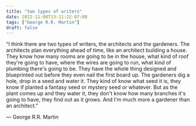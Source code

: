 ```yaml
---
title: "two types of writers"
date: 2022-11-08T13:11:22-07:00
tags: ["George R.R. Martin"]
draft: false
---
```


“I think there are two types of writers, the architects and the gardeners. The architects plan everything ahead of time, like an architect building a house. They know how many rooms are going to be in the house, what kind of roof they're going to have, where the wires are going to run, what kind of plumbing there's going to be. They have the whole thing designed and blueprinted out before they even nail the first board up. The gardeners dig a hole, drop in a seed and water it. They kind of know what seed it is, they know if planted a fantasy seed or mystery seed or whatever. But as the plant comes up and they water it, they don't know how many branches it's going to have, they find out as it grows. And I'm much more a gardener than an architect.”

― George R.R. Martin

